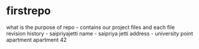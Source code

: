 # firstrepo
what is the purpose of repo - contains our project files and each file revision history - saipriyajetti 
name - saipriya jetti
address - university point apartment
apartment 42